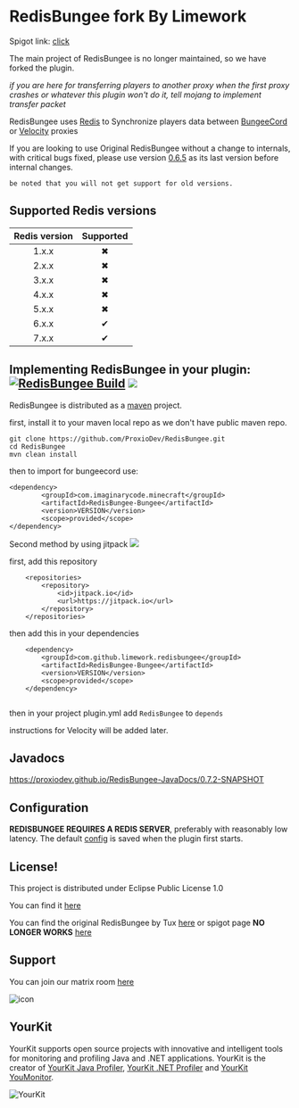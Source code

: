 # RedisBungee fork By Limework

Spigot link: [click](https://www.spigotmc.org/resources/redisbungee.87700/)

The main project of RedisBungee is no longer maintained, so we have forked the plugin.

*if you are here for transferring players to another proxy when the first proxy crashes or whatever this plugin won't do it, tell mojang to implement transfer packet*

RedisBungee uses [Redis](https://redis.io) to Synchronize players data between [BungeeCord](https://github.com/SpigotMC/BungeeCord) or [Velocity](https://github.com/PaperMC/Velocity) proxies


If you are looking to use Original RedisBungee without a change to internals,
with critical bugs fixed, please use version [0.6.5](https://github.com/ProxioDev/RedisBungee/releases/tag/0.6.5) 
as its last version before internal changes.

`be noted that you will not get support for old versions.`

## Supported Redis versions
| Redis version | Supported |
|:-------------:|:---------:|
|     1.x.x     | &#x2716;	 |
|     2.x.x     | &#x2716;	 |
|     3.x.x     | &#x2716;	 |
|     4.x.x     | &#x2716;	 |
|     5.x.x     | &#x2716;	 |
|     6.x.x     | &#x2714;  |
|     7.x.x     | &#x2714;  |


## Implementing RedisBungee in your plugin: [![RedisBungee Build](https://github.com/proxiodev/RedisBungee/actions/workflows/maven.yml/badge.svg)](https://github.com/Limework/RedisBungee/actions/workflows/maven.yml) [![](https://jitpack.io/v/limework/redisbungee.svg)](https://jitpack.io/#limework/redisbungee)

RedisBungee is distributed as a [maven](https://maven.apache.org) project.

first, install it to your maven local repo as we don't have public maven repo.
```
git clone https://github.com/ProxioDev/RedisBungee.git
cd RedisBungee
mvn clean install
```
then to import for bungeecord use:
```
<dependency>
        <groupId>com.imaginarycode.minecraft</groupId>
        <artifactId>RedisBungee-Bungee</artifactId>
        <version>VERSION</version>
        <scope>provided</scope>
</dependency>
```
Second method by using jitpack [![](https://jitpack.io/v/limework/redisbungee.svg)](https://jitpack.io/#limework/redisbungee)

first, add this repository
```
	<repositories>
		<repository>
		    <id>jitpack.io</id>
		    <url>https://jitpack.io</url>
		</repository>
	</repositories>
```
then add this in your dependencies
```
	<dependency>
	    <groupId>com.github.limework.redisbungee</groupId>
	    <artifactId>RedisBungee-Bungee</artifactId>
	    <version>VERSION</version>
	    <scope>provided</scope>
	</dependency>
	
```
then in your project plugin.yml add `RedisBungee` to `depends`

instructions for Velocity will be added later.
## Javadocs

https://proxiodev.github.io/RedisBungee-JavaDocs/0.7.2-SNAPSHOT

## Configuration

**REDISBUNGEE REQUIRES A REDIS SERVER**, preferably with reasonably low latency. The default [config](https://github.com/ProxioDev/RedisBungee/blob/develop/RedisBungee-API/src/main/resources/example_config.yml) is saved when the plugin first starts.

## License!

This project is distributed under Eclipse Public License 1.0

You can find it [here](https://github.com/proxiodev/RedisBungee/blob/master/LICENSE)

You can find the original RedisBungee by Tux [here](https://github.com/minecrafter/RedisBungee) or spigot page **NO LONGER WORKS** [here](https://www.spigotmc.org/resources/redisbungee.13494/)

## Support

You can join our matrix room [here](https://matrix.to/#/!zhedzmRNSZXfuOPZUB:govindas.net?via=govindas.net&via=matrix.org)

![icon](https://matrix.org/images/matrix-logo-white.svg)


## YourKit

YourKit supports open source projects with innovative and intelligent tools for monitoring and profiling Java and .NET applications. YourKit is the creator of [YourKit Java Profiler](https://www.yourkit.com/java/profiler/), [YourKit .NET Profiler](https://www.yourkit.com/.net/profiler/) and [YourKit YouMonitor](https://www.yourkit.com/youmonitor/).

![YourKit](https://www.yourkit.com/images/yklogo.png)
